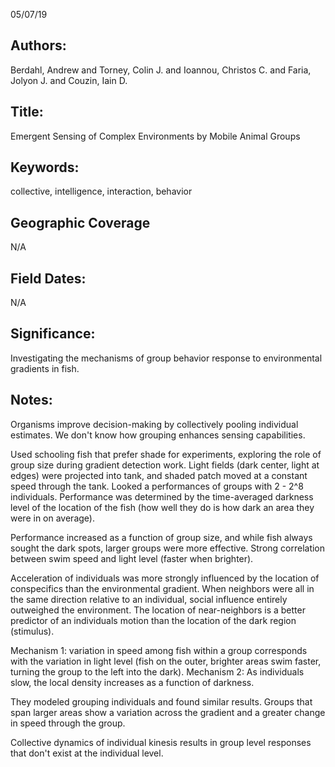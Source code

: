 05/07/19
## Authors:
Berdahl, Andrew and Torney, Colin J. and Ioannou, Christos C. and Faria, Jolyon J. and Couzin, Iain D.
## Title:
Emergent Sensing of Complex Environments by Mobile Animal Groups
## Keywords:
collective, intelligence, interaction, behavior
## Geographic Coverage
N/A
## Field Dates:
N/A
## Significance:
Investigating the mechanisms of group behavior response to environmental gradients in fish.

## Notes:
Organisms improve decision-making by collectively pooling individual estimates.  We don't know how grouping enhances sensing capabilities.

Used schooling fish that prefer shade for experiments, exploring the role of group size during gradient detection work.  Light fields (dark center, light at edges) were projected into tank, and shaded patch moved at a constant speed through the tank.  Looked a performances of groups with 2 - 2^8 individuals.  Performance was determined by the time-averaged darkness level of the location of the fish (how well they do is how dark an area they were in on average).

Performance increased as a function of group size, and while fish always sought the dark spots, larger groups were more effective.  Strong correlation between swim speed and light level (faster when brighter).

Acceleration of individuals was more strongly influenced by the location of conspecifics than the environmental gradient.  When neighbors were all in the same direction relative to an individual, social influence entirely outweighed the environment.  The location of near-neighbors is a better predictor of an individuals motion than the location of the dark region (stimulus).

Mechanism 1: variation in speed among fish within a group corresponds with the variation in light level (fish on the outer, brighter areas swim faster, turning the group to the left into the dark).  Mechanism 2: As individuals slow, the local density increases as a function of darkness.

They modeled grouping individuals and found similar results.  Groups that span larger areas show a variation across the gradient and a greater change in speed through the group.

Collective dynamics of individual kinesis results in group level responses that don't exist at the individual level.
